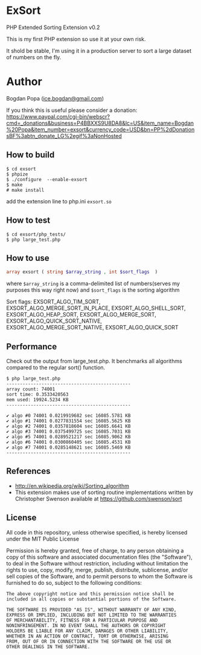 ExSort
======

PHP Extended Sorting Extension v0.2

This is my first PHP extension so use it at your own risk. 

It shold be stable, I'm using it in a production server to sort a large dataset of numbers on the fly.

Author
======

Bogdan Popa (ice.bogdan@gmail.com)

If you think this is useful please consider a donation:
https://www.paypal.com/cgi-bin/webscr?cmd=_donations&business=P4BBXXS9U8DA8&lc=US&item_name=Bogdan%20Popa&item_number=exsort&currency_code=USD&bn=PP%2dDonationsBF%3abtn_donate_LG%2egif%3aNonHosted

How to build
------------
```shell
$ cd exsort
$ phpize
$ ./configure  --enable-exsort
$ make
# make install
```
add the extension line to php.ini
`exsort.so`

How to test
-----------
```shell
$ cd exsort/php_tests/
$ php large_test.php
```

How to use
----------
```php
array exsort ( string $array_string , int $sort_flags  )
```
where `$array_string` is a comma-delimited list of numbers(serves my purposes this way right now)
and `$sort_flags` is the sorting algorithm

Sort flags:
EXSORT_ALGO_TIM_SORT, EXSORT_ALGO_MERGE_SORT_IN_PLACE, EXSORT_ALGO_SHELL_SORT, EXSORT_ALGO_HEAP_SORT, EXSORT_ALGO_MERGE_SORT, EXSORT_ALGO_QUICK_SORT_NATIVE, EXSORT_ALGO_MERGE_SORT_NATIVE, EXSORT_ALGO_QUICK_SORT

Performance
-----------

Check out the output from large_test.php. It benchmarks all algorithms compared to the regular sort() function.
```shell
$ php large_test.php 
----------------------------------------------
array count: 74001
sort time: 0.3533420563
mem used: 19924.5234 KB
----------------------------------------------

✔ algo #0 74001 0.0219919682 sec 16085.5781 KB
✔ algo #1 74001 0.0277831554 sec 16085.5625 KB
✔ algo #2 74001 0.0357818604 sec 16085.6641 KB
✔ algo #3 74001 0.0375499725 sec 16085.7031 KB
✔ algo #5 74001 0.0289521217 sec 16085.9062 KB
✔ algo #6 74001 0.0300860405 sec 16085.4531 KB
✔ algo #7 74001 0.0285148621 sec 16085.5469 KB
----------------------------------------------
```
References
----------
* http://en.wikipedia.org/wiki/Sorting_algorithm
* This extension makes use of sorting routine implementations written by Christopher Swenson available at https://github.com/swenson/sort


License
-------

All code in this repository, unless otherwise specified, is hereby
licensed under the MIT Public License

  Permission is hereby granted, free of charge, to any person
  obtaining a copy of this software and associated documentation
	files (the "Software"), to deal in the Software without
	restriction, including without limitation the rights to use,
	copy, modify, merge, publish, distribute, sublicense, and/or sell
	copies of the Software, and to permit persons to whom the
	Software is furnished to do so, subject to the following
	conditions:
	
	The above copyright notice and this permission notice shall be
	included in all copies or substantial portions of the Software.
	
	THE SOFTWARE IS PROVIDED "AS IS", WITHOUT WARRANTY OF ANY KIND,
	EXPRESS OR IMPLIED, INCLUDING BUT NOT LIMITED TO THE WARRANTIES
	OF MERCHANTABILITY, FITNESS FOR A PARTICULAR PURPOSE AND
	NONINFRINGEMENT. IN NO EVENT SHALL THE AUTHORS OR COPYRIGHT
	HOLDERS BE LIABLE FOR ANY CLAIM, DAMAGES OR OTHER LIABILITY,
	WHETHER IN AN ACTION OF CONTRACT, TORT OR OTHERWISE, ARISING
	FROM, OUT OF OR IN CONNECTION WITH THE SOFTWARE OR THE USE OR
	OTHER DEALINGS IN THE SOFTWARE.